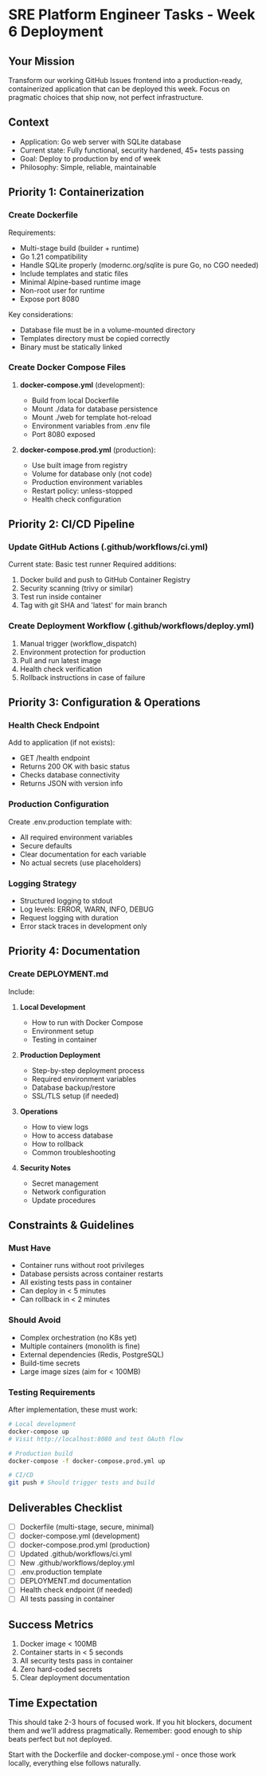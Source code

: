 # SRE Platform Engineer Tasks - Week 6 Deployment

## Your Mission
Transform our working GitHub Issues frontend into a production-ready, containerized application that can be deployed this week. Focus on pragmatic choices that ship now, not perfect infrastructure.

## Context
- Application: Go web server with SQLite database
- Current state: Fully functional, security hardened, 45+ tests passing
- Goal: Deploy to production by end of week
- Philosophy: Simple, reliable, maintainable

## Priority 1: Containerization

### Create Dockerfile
Requirements:
- Multi-stage build (builder + runtime)
- Go 1.21 compatibility
- Handle SQLite properly (modernc.org/sqlite is pure Go, no CGO needed)
- Include templates and static files
- Minimal Alpine-based runtime image
- Non-root user for runtime
- Expose port 8080

Key considerations:
- Database file must be in a volume-mounted directory
- Templates directory must be copied correctly
- Binary must be statically linked

### Create Docker Compose Files

1. **docker-compose.yml** (development):
   - Build from local Dockerfile
   - Mount ./data for database persistence
   - Mount ./web for template hot-reload
   - Environment variables from .env file
   - Port 8080 exposed

2. **docker-compose.prod.yml** (production):
   - Use built image from registry
   - Volume for database only (not code)
   - Production environment variables
   - Restart policy: unless-stopped
   - Health check configuration

## Priority 2: CI/CD Pipeline

### Update GitHub Actions (.github/workflows/ci.yml)
Current state: Basic test runner
Required additions:
1. Docker build and push to GitHub Container Registry
2. Security scanning (trivy or similar)
3. Test run inside container
4. Tag with git SHA and 'latest' for main branch

### Create Deployment Workflow (.github/workflows/deploy.yml)
1. Manual trigger (workflow_dispatch)
2. Environment protection for production
3. Pull and run latest image
4. Health check verification
5. Rollback instructions in case of failure

## Priority 3: Configuration & Operations

### Health Check Endpoint
Add to application (if not exists):
- GET /health endpoint
- Returns 200 OK with basic status
- Checks database connectivity
- Returns JSON with version info

### Production Configuration
Create .env.production template with:
- All required environment variables
- Secure defaults
- Clear documentation for each variable
- No actual secrets (use placeholders)

### Logging Strategy
- Structured logging to stdout
- Log levels: ERROR, WARN, INFO, DEBUG
- Request logging with duration
- Error stack traces in development only

## Priority 4: Documentation

### Create DEPLOYMENT.md
Include:
1. **Local Development**
   - How to run with Docker Compose
   - Environment setup
   - Testing in container

2. **Production Deployment**
   - Step-by-step deployment process
   - Required environment variables
   - Database backup/restore
   - SSL/TLS setup (if needed)

3. **Operations**
   - How to view logs
   - How to access database
   - How to rollback
   - Common troubleshooting

4. **Security Notes**
   - Secret management
   - Network configuration
   - Update procedures

## Constraints & Guidelines

### Must Have
- Container runs without root privileges
- Database persists across container restarts
- All existing tests pass in container
- Can deploy in < 5 minutes
- Can rollback in < 2 minutes

### Should Avoid
- Complex orchestration (no K8s yet)
- Multiple containers (monolith is fine)
- External dependencies (Redis, PostgreSQL)
- Build-time secrets
- Large image sizes (aim for < 100MB)

### Testing Requirements
After implementation, these must work:
```bash
# Local development
docker-compose up
# Visit http://localhost:8080 and test OAuth flow

# Production build
docker-compose -f docker-compose.prod.yml up

# CI/CD
git push # Should trigger tests and build
```

## Deliverables Checklist
- [ ] Dockerfile (multi-stage, secure, minimal)
- [ ] docker-compose.yml (development)
- [ ] docker-compose.prod.yml (production)
- [ ] Updated .github/workflows/ci.yml
- [ ] New .github/workflows/deploy.yml
- [ ] .env.production template
- [ ] DEPLOYMENT.md documentation
- [ ] Health check endpoint (if needed)
- [ ] All tests passing in container

## Success Metrics
1. Docker image < 100MB
2. Container starts in < 5 seconds
3. All security tests pass in container
4. Zero hard-coded secrets
5. Clear deployment documentation

## Time Expectation
This should take 2-3 hours of focused work. If you hit blockers, document them and we'll address pragmatically. Remember: good enough to ship beats perfect but not deployed.

Start with the Dockerfile and docker-compose.yml - once those work locally, everything else follows naturally.
